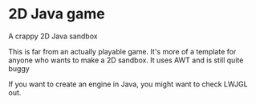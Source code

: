 # 2D Java game
A crappy 2D Java sandbox

This is far from an actually playable game. It's more of a template for anyone who wants to make a 2D sandbox.
It uses AWT and is still quite buggy

If you want to create an engine in Java, you might want to check LWJGL out.
